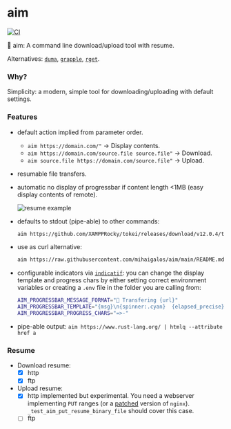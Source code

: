 
# aim
[![CI](https://github.com/mihaigalos/aim/actions/workflows/ci.yaml/badge.svg)](https://github.com/mihaigalos/aim/actions/workflows/rust.yaml)

🎯 aim: A command line download/upload tool with resume.

Alternatives:
[`duma`](https://github.com/mattgathu/duma), [`grapple`](https://github.com/daveallie/grapple), [`rget`](https://github.com/Arcterus/rget).

### Why?
Simplicity: a modern, simple tool for downloading/uploading with default settings.

### Features
* default action implied from parameter order.
  * `aim https://domain.com/"` -> Display contents.
  * `aim https://domain.com/source.file source.file"` -> Download.
  * `aim source.file https://domain.com/source.file"` -> Upload.

* resumable file transfers.
* automatic no display of progressbar if content length <1MB (easy display contents of remote).

  ![resume example](screenshots/aim.gif)
* defaults to stdout (pipe-able) to other commands:
  ```bash
  aim https://github.com/XAMPPRocky/tokei/releases/download/v12.0.4/tokei-x86_64-unknown-linux-gnu.tar.gz | tar xvz
  ```
* use as curl alternative:
  ```bash
  aim https://raw.githubusercontent.com/mihaigalos/aim/main/README.md
  ```
* configurable indicators via [`indicatif`](https://crates.io/crates/indicatif): you can change the display template and progress chars by either setting correct environment variables or creating a `.env` file in the folder you are calling from:
  ```bash
  AIM_PROGRESSBAR_MESSAGE_FORMAT="🎯 Transfering {url}"
  AIM_PROGRESSBAR_TEMPLATE="{msg}\n{spinner:.cyan}  {elapsed_precise} ▕{bar:.white}▏ {bytes}/{total_bytes}  {bytes_per_sec}  ETA {eta}."
  AIM_PROGRESSBAR_PROGRESS_CHARS="=>-"
  ```
* pipe-able output: `aim https://www.rust-lang.org/ | htmlq --attribute href a`

### Resume

* Download resume:
  * [x] http
  * [x] ftp
* Upload resume:
  * [x] http implemented but experimental. You need a webserver implementing `PUT` ranges (or a [patched](https://github.com/arut/nginx-patches) version of `nginx`). `_test_aim_put_resume_binary_file` should cover this case.
  * [ ] ftp
